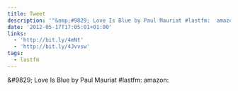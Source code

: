 ```yaml
---
title: Tweet
description: '"&amp;#9829; Love Is Blue by Paul Mauriat #lastfm:  amazon: "'
date: '2012-05-17T17:05:01+01:00'
links:
  - 'http://bit.ly/4mNt'
  - 'http://bit.ly/4Jvvsw'
tags:
  - lastfm
---
```

&amp;#9829; Love Is Blue by Paul Mauriat #lastfm:  amazon: 
